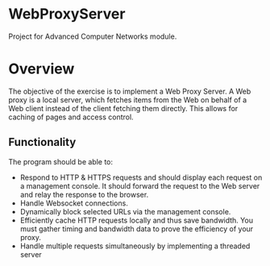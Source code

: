# WebProxyServer
Project for Advanced Computer Networks module.

# Overview
The objective of the exercise is to implement a Web Proxy Server. A Web proxy is a local server, which
fetches items from the Web on behalf of a Web client instead of the client fetching them directly. This
allows for caching of pages and access control.

## Functionality 
The program should be able to:
- Respond to HTTP & HTTPS requests and should display each request on a management
console. It should forward the request to the Web server and relay the response to the browser.
- Handle Websocket connections.
- Dynamically block selected URLs via the management console.
- Efficiently cache HTTP requests locally and thus save bandwidth. You must gather timing and
bandwidth data to prove the efficiency of your proxy.
- Handle multiple requests simultaneously by implementing a threaded server
